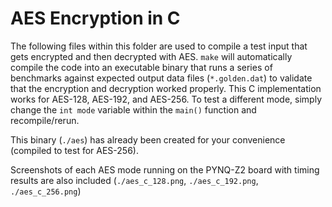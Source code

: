 # AES Encryption in C

The following files within this folder are used to compile a test input that gets encrypted and then decrypted with AES. `make` will automatically compile the code into an executable binary that runs a series of benchmarks against expected output data files (`*.golden.dat`) to validate that the encryption and decryption worked properly. This C implementation works for AES-128, AES-192, and AES-256. To test a different mode, simply change the `int mode` variable within the `main()` function and recompile/rerun.

This binary (`./aes`) has already been created for your convenience (compiled to test for AES-256).

Screenshots of each AES mode running on the PYNQ-Z2 board with timing results are also included (`./aes_c_128.png`, `./aes_c_192.png`, `./aes_c_256.png`)

